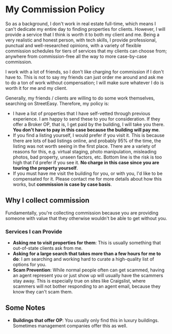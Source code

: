 # My Commission Policy

So as a background, I don't work in real estate full-time, which means I can't dedicate my entire day to finding properties for clients. However, I will provide a service that I think is worth it to both my client and me. Being a very realistic and honest person, with tech skills, I provide professional, punctual and well-researched opinions, with a variety of flexible commission schedules for tiers of services that my clients can choose from; anywhere from commission-free all the way to more case-by-case commission.

I work with a lot of friends, so I don't like charging for commission if I don't have to. This is not to say my friends can just order me around and ask me to do a ton of work without compensation; I will make sure whatever I do is worth it for me and my client.

Generally, my friends / clients are willing to do some work themselves, searching on StreetEasy. Therefore, my policy is:

- I have a list of properties that I have self-vetted through previous experience. I am happy to send these to you for consideration. If they offer a Broker OP, that is, I get paid by the building, I will take you there. **You don't have to pay in this case because the building will pay me**.
- If you find a listing yourself, I would prefer if you visit it. This is because there are lots of bad listings online, and probably 95% of the time, the listing was not worth seeing in the first place. There are a variety of reasons for this, e.g. virtual staging, photo manipulation, misleading photos, bad property, unseen factors, etc. Bottom line is the risk is too high that I'd prefer if you see it. **No charge in this case since you are touring the property yourself**.
- If you must have me visit the building for you, or with you, I'd like to be compensated for it. Please contact me for more details about how this works, but **commission is case by case basis**.

## Why I collect commission

Fundamentally, you're collecting commission because you are providing someone with value that they otherwise wouldn't be able to get without you.

### Services I can Provide

- **Asking me to visit properties for them**: This is usually something that out-of-state clients ask from me.
- **Asking for a large search that takes more than a few hours for me to do**: I am searching and working hard to curate a high-quality list of options for you.
- **Scam Prevention**: While normal people often can get scammed, having an agent represent you or just show up will usually have the scammers stay away. This is especially true on sites like Craigslist, where scammers will not bother responding to an agent email, because they know they can't scam them.

## Some Notes

- **Buildings that offer OP**: You usually only find this in luxury buildings. Sometimes management companies offer this as well.
